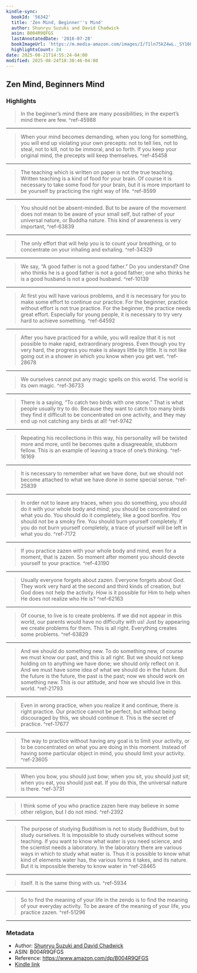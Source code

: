 ```yaml
---
kindle-sync:
  bookId: '56342'
  title: 'Zen Mind, Beginner''s Mind'
  author: Shunryu Suzuki and David Chadwick
  asin: B004R9QFGS
  lastAnnotatedDate: '2016-07-28'
  bookImageUrl: 'https://m.media-amazon.com/images/I/71ln75kZ4wL._SY160.jpg'
  highlightsCount: 24
date: 2025-08-21T14:55:24-04:00
modified: 2025-08-24T18:30:46-04:00
---
```

## Zen Mind, Beginners Mind



### Highlights

>In the beginner’s mind there are many possibilities; in the expert’s mind there are few. ^ref-45988

---

>When your mind becomes demanding, when you long for something, you will end up violating your own precepts: not to tell lies, not to steal, not to kill, not to be immoral, and so forth. If you keep your original mind, the precepts will keep themselves. ^ref-45458

---

>The teaching which is written on paper is not the true teaching. Written teaching is a kind of food for your brain. Of course it is necessary to take some food for your brain, but it is more important to be yourself by practicing the right way of life. ^ref-8599

---

>You should not be absent-minded. But to be aware of the movement does not mean to be aware of your small self, but rather of your universal nature, or Buddha nature. This kind of awareness is very important, ^ref-63839

---

>The only effort that will help you is to count your breathing, or to concentrate on your inhaling and exhaling. ^ref-34329

---

>We say, “A good father is not a good father.” Do you understand? One who thinks he is a good father is not a good father; one who thinks he is a good husband is not a good husband. ^ref-10139

---

>At first you will have various problems, and it is necessary for you to make some effort to continue our practice. For the beginner, practice without effort is not true practice. For the beginner, the practice needs great effort. Especially for young people, it is necessary to try very hard to achieve something. ^ref-64592

---

>After you have practiced for a while, you will realize that it is not possible to make rapid, extraordinary progress. Even though you try very hard, the progress you make is always little by little. It is not like going out in a shower in which you know when you get wet. ^ref-28678

---

>We ourselves cannot put any magic spells on this world. The world is its own magic. ^ref-36733

---

>There is a saying, “To catch two birds with one stone.” That is what people usually try to do. Because they want to catch too many birds they find it difficult to be concentrated on one activity, and they may end up not catching any birds at all! ^ref-9742

---

>Repeating his recollections in this way, his personality will be twisted more and more, until he becomes quite a disagreeable, stubborn fellow. This is an example of leaving a trace of one’s thinking. ^ref-16169

---

>It is necessary to remember what we have done, but we should not become attached to what we have done in some special sense. ^ref-25839

---

>In order not to leave any traces, when you do something, you should do it with your whole body and mind; you should be concentrated on what you do. You should do it completely, like a good bonfire. You should not be a smoky fire. You should burn yourself completely. If you do not burn yourself completely, a trace of yourself will be left in what you do. ^ref-7172

---

>If you practice zazen with your whole body and mind, even for a moment, that is zazen. So moment after moment you should devote yourself to your practice. ^ref-43190

---

>Usually everyone forgets about zazen. Everyone forgets about God. They work very hard at the second and third kinds of creation, but God does not help the activity. How is it possible for Him to help when He does not realize who He is? ^ref-62163

---

>Of course, to live is to create problems. If we did not appear in this world, our parents would have no difficulty with us! Just by appearing we create problems for them. This is all right. Everything creates some problems. ^ref-63829

---

>And we should do something new. To do something new, of course we must know our past, and this is all right. But we should not keep holding on to anything we have done; we should only reflect on it. And we must have some idea of what we should do in the future. But the future is the future, the past is the past; now we should work on something new. This is our attitude, and how we should live in this world. ^ref-21793

---

>Even in wrong practice, when you realize it and continue, there is right practice. Our practice cannot be perfect, but without being discouraged by this, we should continue it. This is the secret of practice. ^ref-17677

---

>The way to practice without having any goal is to limit your activity, or to be concentrated on what you are doing in this moment. Instead of having some particular object in mind, you should limit your activity. ^ref-23605

---

>When you bow, you should just bow; when you sit, you should just sit; when you eat, you should just eat. If you do this, the universal nature is there. ^ref-3731

---

>I think some of you who practice zazen here may believe in some other religion, but I do not mind. ^ref-2392

---

>The purpose of studying Buddhism is not to study Buddhism, but to study ourselves. It is impossible to study ourselves without some teaching. If you want to know what water is you need science, and the scientist needs a laboratory. In the laboratory there are various ways in which to study what water is. Thus it is possible to know what kind of elements water has, the various forms it takes, and its nature. But it is impossible thereby to know water in ^ref-28465

---

>itself. It is the same thing with us. ^ref-5934

---

>So to find the meaning of your life in the zendo is to find the meaning of your everyday activity. To be aware of the meaning of your life, you practice zazen. ^ref-51296

---

### Metadata
* Author: [Shunryu Suzuki and David Chadwick](https://www.amazon.comundefined)
* ASIN: B004R9QFGS
* Reference: <https://www.amazon.com/dp/B004R9QFGS>
* [Kindle link](kindle://book?action=open&asin=B004R9QFGS)
